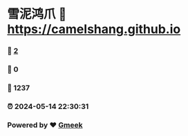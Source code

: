 # 雪泥鸿爪 :link: https://camelshang.github.io 
### :page_facing_up: [2](https://camelshang.github.io/tag.html) 
### :speech_balloon: 0 
### :hibiscus: 1237 
### :alarm_clock: 2024-05-14 22:30:31 
### Powered by :heart: [Gmeek](https://github.com/Meekdai/Gmeek)
